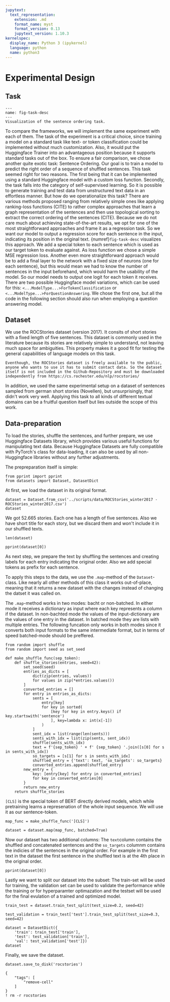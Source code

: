 ```yaml
---
jupytext:
  text_representation:
    extension: .md
    format_name: myst
    format_version: 0.13
    jupytext_version: 1.10.3
kernelspec:
  display_name: Python 3 (ipykernel)
  language: python
  name: python3
---
```

# Experimental Design

## Task

```{figure} ./figures/GraphicsTrfTut.png
---
name: fig-task-desc
---
Visualization of the sentence ordering task.
```

To compare the frameworks, we will implement the same experiment with each of them.
The task of the experiment is a critical choice, since training a model on a standard task like text- or token classification could be implemented without much customization. Also, it would put the Huggingface Trainer into an advantageous position because it supports standard tasks out of the box.
To ensure a fair comparison, we chose another quite exotic task: Sentence Ordering.
Our goal is to train a model to predict the right order of a sequence of shuffled sentences.
This task seemed right for two reasons. The first being that it can be implemented using a standard Huggingface model with a custom loss function.
Secondly, the task falls into the category of self-supervised learning. So it is possible to generate training and test data from unstructured text data in an effortless manner.
But how do we operationalize this task?
There are various methods proposed ranging from relatively simple ones like applying ranking-loss functions (CITE) to rather complex approaches that learn a graph representation of the sentences and then use topological sorting to extract the correct ordering of the sentences (CITE).
Because we do not care much about achieving state-of-the-art results, we opt for one of the most straightforward approaches and frame it as a regression task.
So we want our model to output a regression score for each sentence in the input, indicating its position in the original text.
{numref}`fig-task-desc` visualizes this approach.
We add a special token to each sentence which is used as our target token to evaluate against. As loss function we chose a simple MSE regression loss.
Another even more straightforward approach would be to add a final layer to the network with a fixed size of neurons (one for each sentence), but this would mean we had to know the number of sentences in the input beforehand, which would harm the usability of the model.
So our model needs to output one logit for each token it receives. There are two possible Huggingface model variations, which can be used for this: `<...ModelType...>ForTokenClassification` or `<...ModelType...>ForQuestionAnswering`. We chose the first one, but all the code in the following section should also run when employing a question answering model.

## Dataset

We use the ROCStories dataset (version 2017). It consits of short stories with a fixed length of five sentences. This dataset is commonly used in the literature because its stories are relatively simple to understand, not leaving much space for ambiguities. This property makes it a good fit for testing the general capabilities of language models on this task.

```{note}
Eventhough, the ROCStories dataset is freely available to the public, anyone who wants to use it has to submit contact data. So the dataset itself is not included in the Github-Repository and must be downloaded independently from https://cs.rochester.edu/nlp/rocstories/
```

In addition, we used the same experimental setup on a dataset of sentences sampled from german short stories (Novellen), but unsurprisingly, that didn't work very well.
Applying this task to all kinds of different textual domains can be a fruitful question itself but lies outside the scope of this work.

## Data-preparation

To load the stories, shuffle the sentences, and further prepare, we use Huggingface Datasets library, which provides various useful functions for manipulating text data.
Because Huggingface Datasets are fully compatible with PyTorch's class for data-loading, it can also be used by all non-Huggingface libraries without any further adjustments.

The prepreparation itself is simple:
<!-- Include building dataset notebook here...-->
```{code-cell} ipython3
from pprint import pprint
from datasets import Dataset, DatasetDict
```

At first, we load the dataset in its original format.

```{code-cell} ipython3
dataset = Dataset.from_csv('../scripts/data/ROCStories_winter2017 - ROCStories_winter2017.csv')
dataset
```

We got 52.665 stories. Each one has a length of five sentences. Also we have short title for each story, but we discard them and won't include it in our shuffled texts.

```{code-cell} ipython3
len(dataset)
```

```{code-cell} ipython3
pprint(dataset[0])
```

As next step, we prepare the text by shuffling the sentences and creating labels for each entry indicating the original order. Also we add special tokens as prefix for each sentence.

To apply this steps to the data, we use the `.map`-method of the `Dataset`-class. Like nearly all other methods of this class it works out-of-place, meaning that it returns a new dataset with the changes instead of changing the datset it was called on.

The `.map`-method works in two modes: bacht or non-batched. In either mode it receives a dictionary as input where each key represents a column if the dataset.
In non-bachted mode the values of the input-dictionary are the values of one entry in the dataset. In batched mode they are lists with multiple entries.
The following funcation only works in both modes since it converts both input formats to the same intermediate format, but in terms of speed batched-mode should be preffered.

```{code-cell} ipython3
from random import shuffle
from random import seed as set_seed

def make_shuffle_func(sep_token):
    def shuffle_stories(entries, seed=42):
        set_seed(seed)
        entries_as_dicts = [
            dict(zip(entries, values))
            for values in zip(*entries.values())
        ]
        converted_entries = []
        for entry in entries_as_dicts:
            sents = [
                entry[key]
                for key in sorted(
                    [key for key in entry.keys() if key.startswith('sentence')
                    ], key=lambda x: int(x[-1])
                )
            ]
            sent_idx = list(range(len(sents)))
            sents_with_idx = list(zip(sents, sent_idx))
            shuffle(sents_with_idx)
            text = f'{sep_token} ' + f' {sep_token} '.join([s[0] for s in sents_with_idx]) 
            so_targets = [s[1] for s in sents_with_idx]
            shuffled_entry = {'text': text, 'so_targets': so_targets}
            converted_entries.append(shuffled_entry)
        new_entry = {
            key: [entry[key] for entry in converted_entries]
            for key in converted_entries[0]
        }
        return new_entry
    return shuffle_stories
```

`[CLS]` is the special token of BERT directly derived models, which while pretraining learns a represenation of the whole input sequence. We will use it as our sentence-token.

```{code-cell} ipython3
map_func = make_shuffle_func('[CLS]')
```

```{code-cell} ipython3
dataset = dataset.map(map_func, batched=True)
```

Now our dataset has two additional columns: The `text`column contains the shuffled and concatenated sentences and the `so_targets` columnm contains the indicies of the sentences in the original order. For example in the first text in the dataset the first sentence in the shuffled text is at the 4th place in the original order.

```{code-cell} ipython3
pprint(dataset[0])
```

Lastly we want to split our dataset into the subset: The train-set will be used for training, the validation set can be used to validate the performance while the training or for hyperparamter optimazation and the testset will be used for the final evulation of a trained and optimized model.

```{code-cell} ipython3
train_test = dataset.train_test_split(test_size=0.2, seed=42)

test_validation = train_test['test'].train_test_split(test_size=0.3, seed=42)

dataset = DatasetDict({
    'train': train_test['train'],
    'test': test_validation['train'],
    'val': test_validation['test']})
dataset
```

Finally, we save the dataset.

```{code-cell} ipython3
dataset.save_to_disk('rocstories')
```


```{code-cell} ipython3
{
    "tags": [
        "remove-cell"
    ]
}
! rm -r rocstories
```